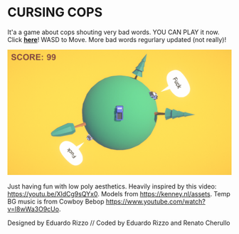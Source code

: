 # CURSING COPS
It'a a game about cops shouting very bad words. YOU CAN PLAY it now. Click [**here**](https://erizzoalbuquerque.github.io/CarsOverPlanet/Docs/Game/index.html)!
WASD to Move. More bad words regurlary updated (not really)!

![Cover](/Docs/Images/cover.png)

Just having fun with low poly aesthetics. Heavily inspired by this video: https://youtu.be/XldCg9sQYx0. Models from https://kenney.nl/assets. Temp BG music is from Cowboy Bebop https://www.youtube.com/watch?v=l8wWa3O9cUo.

Designed by Eduardo Rizzo //
Coded by Eduardo Rizzo and Renato Cherullo
